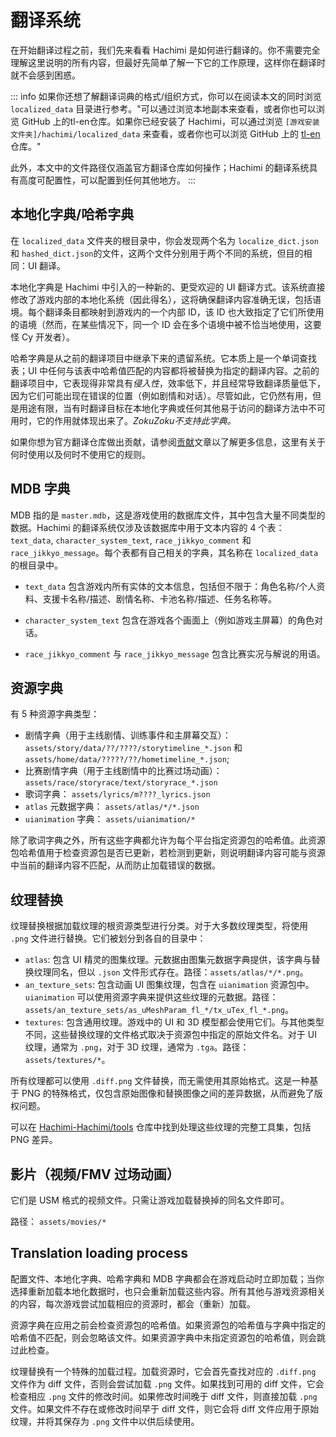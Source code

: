 # 翻译系统
在开始翻译过程之前，我们先来看看 Hachimi 是如何进行翻译的。你不需要完全理解这里说明的所有内容，但最好先简单了解一下它的工作原理，这样你在翻译时就不会感到困惑。

::: info
如果你还想了解翻译词典的格式/组织方式，你可以在阅读本文的同时浏览 `localized_data` 目录进行参考。"可以通过浏览本地副本来查看，或者你也可以浏览 GitHub 上的tl-en仓库。如果你已经安装了 Hachimi，可以通过浏览 `[游戏安装文件夹]/hachimi/localized_data` 来查看，或者你也可以浏览 GitHub 上的 [tl-en](https://github.com/Hachimi-Hachimi/tl-en) 仓库。"

此外，本文中的文件路径仅涵盖官方翻译仓库如何操作；Hachimi 的翻译系统具有高度可配置性，可以配置到任何其他地方。
:::

## 本地化字典/哈希字典
在 `localized_data` 文件夹的根目录中，你会发现两个名为 `localize_dict.json` 和 `hashed_dict.json`的文件，这两个文件分别用于两个不同的系统，但目的相同：UI 翻译。

本地化字典是 Hachimi 中引入的一种新的、更受欢迎的 UI 翻译方式。该系统直接修​改了游戏内部的本地化系统（因此得名），这将确保翻译内容准确无误，包括语境。每个翻译条目都映射到游戏内的一个内部 ID，该 ID 也大致指定了它们所使用的语境（然而，在某些情况下，同一个 ID 会在多个语境中被不恰当地使用，这要怪 Cy 开发者）。

哈希字典是从之前的翻译项目中继承下来的遗留系统。它本质上是一个单词查找表；UI 中任何与该表中哈希值匹配的内容都将被替换为指定的翻译内容。之前的翻译项目中，它表现得非常具有*侵入性*，效率低下，并且经常导致翻译质量低下，因为它们可能出现在错误的位置（例如剧情和对话）。尽管如此，它仍然有用，但是用途有限，当有时翻译目标在本地化字典或任何其他易于访问的翻译方法中不可用时，它的作用就体现出来了。*ZokuZoku不支持此字典。*

如果你想为官方翻译仓库做出贡献，请参阅[贡献](#)文章以了解更多信息，这里有关于何时使用以及何时不使用它的规则。

## MDB 字典
MDB 指的是 `master.mdb`，这是游戏使用的数据库文件，其中包含大量不同类型的数据。Hachimi 的翻译系统仅涉及该数据库中用于文本内容的 4 个表： `text_data`, `character_system_text`, `race_jikkyo_comment` 和 `race_jikkyo_message`。每个表都有自己相关的字典，其名称在 `localized_data` 的根目录中。

- `text_data` 包含游戏内所有实体的文本信息，包括但不限于：角色名称/个人资料、支援卡名称/描述、剧情名称、卡池名称/描述、任务名称等。

- `character_system_text` 包含在游戏各个画面上（例如游戏主屏幕）的角色对话。

- `race_jikkyo_comment` 与 `race_jikkyo_message` 包含比赛实况与解说的用语。

## 资源字典
有 5 种资源字典类型：

- 剧情字典（用于主线剧情、训练事件和主屏幕交互）： `assets/story/data/??/????/storytimeline_*.json` 和 `assets/home/data/?????/??/hometimeline_*.json`;
- 比赛剧情字典（用于主线剧情中的比赛过场动画）： `assets/race/storyrace/text/storyrace_*.json`
- 歌词字典： `assets/lyrics/m????_lyrics.json`
- `atlas` 元数据字典： `assets/atlas/*/*.json`
- `uianimation` 字典： `assets/uianimation/*`

除了歌词字典之外，所有这些字典都允许为每个平台指定资源包的哈希值。此资源包哈希值用于检查资源包是否已更新，若检测到更新，则说明翻译内容可能与资源中当前的翻译内容不匹配，从而防止加载错误的数据。

## 纹理替换
纹理替换根据加载纹理的根资源类型进行分类。对于大多数纹理类型，将使用 `.png` 文件进行替换。它们被划分到各自的目录中：

- `atlas`: 包含 UI 精灵的图集纹理。元数据由图集元数据字典提供，该字典与替换纹理同名，但以 `.json` 文件形式存在。路径：`assets/atlas/*/*.png`。
- `an_texture_sets`: 包含动画 UI 图集纹理，包含在 `uianimation` 资源包中。`uianimation` 可以使用资源字典来提供这些纹理的元数据。路径：`assets/an_texture_sets/as_uMeshParam_fl_*/tx_uTex_fl_*.png`。
- `textures`: 包含通用纹理。游戏中的 UI 和 3D 模型都会使用它们。与其他类型不同，这些替换纹理的文件格式取决于资源包中指定的原始文件名。对于 UI 纹理，通常为 `.png`，对于 3D 纹理，通常为 `.tga`。路径：`assets/textures/*`。

所有纹理都可以使用 `.diff.png` 文件替换，而无需使用其原始格式。这是一种基于 PNG 的特殊格式，仅包含原始图像和替换图像之间的差异数据，从而避免了版权问题。

可以在 [Hachimi-Hachimi/tools](https://github.com/Hachimi-Hachimi/tools) 仓库中找到处理这些纹理的完整工具集，包括 PNG 差异。

## 影片（视频/FMV 过场动画）
它们是 USM 格式的视频文件。只需让游戏加载替换掉的同名文件即可。

路径： `assets/movies/*`

## Translation loading process
配置文件、本地化字典、哈希字典和 MDB 字典都会在游戏启动时立即加载；当你选择重新加载本地化数据时，也只会重新加载这些内容。所有其他与游戏资源相关的内容，每次游戏尝试加载相应的资源时，都会（重新）加载。

资源字典在应用之前会检查资源包的哈希值。如果资源包的哈希值与字典中指定的哈希值不匹配，则会忽略该文件。如果资源字典中未指定资源包的哈希值，则会跳过此检查。

纹理替换有一个特殊的加载过程。加载资源时，它会首先查找对应的 `.diff.png` 文件作为 diff 文件，否则会尝试加载 `.png` 文件。如果找到可用的 diff 文件，它会检查相应 `.png` 文件的修改时间。如果修改时间晚于 diff 文件，则直接加载 `.png` 文件。如果文件不存在或修改时间早于 diff 文件，则它会将 diff 文件应用于原始纹理，并将其保存为 `.png` 文件中以供后续使用。